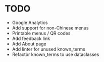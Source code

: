 # TODO

* Google Analytics
* Add support for non-Chinese menus
* Printable menus / QR codes
* Add feedback link
* Add About page
* Add linter for unused known_terms
* Refactor known_terms to use dataclasses